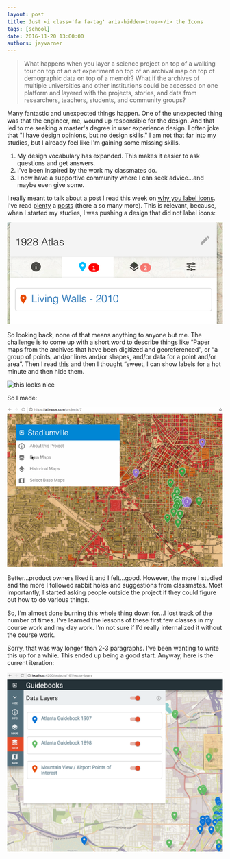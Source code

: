```yaml
---
layout: post
title: Just <i class='fa fa-tag' aria-hidden=true></i> the Icons
tags: [school]
date: 2016-11-20 13:00:00
authors: jayvarner
---
```

>What happens when you layer a science project on top of a walking tour on top of an art experiment on top of an archival map on top of demographic data on top of a memoir? What if the archives of multiple universities and other institutions could be accessed on one platform and layered with the projects, stories, and data from researchers, teachers, students, and community groups?

Many fantastic and unexpected things happen. One of the unexpected thing was that the engineer, me, wound up responsible for the design. And that led to me seeking a master's degree in user experience design. I often joke that "I have design opinions, but no design skills." I am not that far into my studies, but I already feel like I'm gaining some missing skills.

1. My design vocabulary has expanded. This makes it easier to ask questions and get answers.
2. I've been inspired by the work my classmates do.
3. I now have a supportive community where I can seek advice...and maybe even give some.

I really meant to talk about a post I read this week on [why you label icons](https://www.smashingmagazine.com/2016/10/icons-as-part-of-a-great-user-experience/). I've read [plenty](https://www.nngroup.com/articles/icon-usability/) a  [posts](http://ux.stackexchange.com/questions/15744/do-icons-need-labels-on-mobile-apps) (there a so many more). This is relevant, because, when I started my studies, I was pushing a design that did not label icons:

![no labels](/images/ATLMaps__1928_Atlas.png)

So looking back, none of that means anything to anyone but me. The challenge is to come up with a short word to describe things like “Paper maps from the archives that have been digitized and georeferenced”, or “a group of points, and/or lines and/or shapes, and/or data for a point and/or area”. Then I read [this](https://medium.com/@supjoey/the-curtain-menu-redesigning-drop-down-navigation-for-mobile-bd63b555a3df#.uli2y7d1s) and then I thought “sweet, I can show labels for a hot minute and then hide them.

![this looks nice](https://d262ilb51hltx0.cloudfront.net/max/1200/1*ofvJDiIwG4zNNcyoeNzf4g.gif)

So I made:

![an attempt](/images/atlmaps1.gif)


Better...product owners liked it and I felt...good. However, the more I studied and the more I followed rabbit holes and suggestions from classmates. Most importantly, I started asking people outside the project if they could figure out how to do various things.

So, I’m almost done burning this whole thing down for...I lost track of the number of times. I’ve learned the lessons of these first few classes in my course work and my day work. I’m not sure if I’d really internalized it without the course work.

Sorry, that was way longer than 2-3 paragraphs. I’ve been wanting to write this up for a while. This ended up being a good start. Anyway, here is the current iteration:

![maybe this will work](/images/ATLMaps__Projects.png)